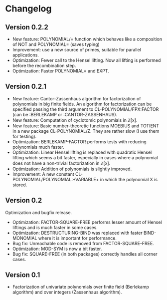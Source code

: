 # Changelog

## Version 0.2.2

* New feature: POLYNOMIAL/= function which behaves like a composition of NOT and
  POLYNOMIAL= (saves typing)
* Improvement: use a new source of primes, suitable for parallel applications.
* Optimization: Fewer call to the Hensel lifting. Now all lifting is performed
  before the recombination step.
* Optimization: Faster POLYNOMIAL= and EXPT.

## Version 0.2.1

* New feature: Cantor-Zassenhaus algorithm for factorization of polynomials in
  big finite fields. An algorithm for factorization can be specified passing the
  third argument to CL-POLYNOMIAL/FPX:FACTOR (can be :BERLEKAMP or
  :CANTOR-ZASSENHAUS).
* New feature: Computation of cyclotomic polynomials in ℤ[x].
* New feature: Basic number-theoretic functions MOEBIUS and TOTIENT in a new
  package CL-POLYNOMIAL/Z. They are rather slow (I use them for testing).
* Optimization: BERLEKAMP-FACTOR performs tests with reducing polynomials much
  faster.
* Optimization: Linear Hensel lifting is replaced with quadratic Hensel lifting
  which seems a bit faster, especially in cases where a polynomial does not have
  a non-trivial factorization in ℤ[x].
* Optimization: Addition of polynomials is slightly improved.
* Improvement: A new constant CL-POLYNOMIAL/POLYNOMIAL:+VARIABLE+ in which the
  polynomial X is stored.

## Version 0.2

Optimization and bugfix release.

* Optimization: FACTOR-SQUARE-FREE performs lesser amount of Hensel liftings and
  is much faster in some cases.
* Optimization: DESTRUCTURING-BIND was replaced with faster BIND-MONOMIAL where
  it is important for performance.
* Bug fix: Unreachable code is removed from FACTOR-SQUARE-FREE.
* Optimization: MOD-SYM is now a bit faster.
* Bug fix: SQUARE-FREE (in both packages) correctly handles all corner cases.

## Version 0.1

* Factorization of univariate polynomials over finite field (Berlekamp
  algorithm) and over integers (Zassenhaus algorithm).
